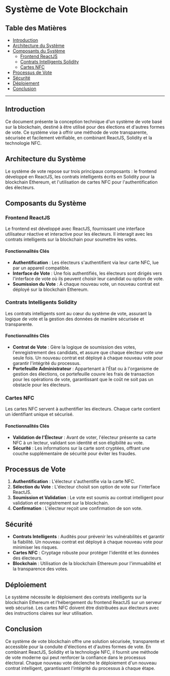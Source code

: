 # Système de Vote Blockchain

## Table des Matières

- [Introduction](#introduction)
- [Architecture du Système](#architecture-du-système)
- [Composants du Système](#composants-du-système)
  - [Frontend ReactJS](#frontend-reactjs)
  - [Contrats Intelligents Solidity](#contrats-intelligents-solidity)
  - [Cartes NFC](#cartes-nfc)
- [Processus de Vote](#processus-de-vote)
- [Sécurité](#sécurité)
- [Déploiement](#déploiement)
- [Conclusion](#conclusion)

---

## Introduction

Ce document présente la conception technique d'un système de vote basé sur la blockchain, destiné à être utilisé pour des élections et d'autres formes de vote. Ce système vise à offrir une méthode de vote transparente, sécurisée et facilement vérifiable, en combinant ReactJS, Solidity et la technologie NFC.

## Architecture du Système

Le système de vote repose sur trois principaux composants : le frontend développé en ReactJS, les contrats intelligents écrits en Solidity pour la blockchain Ethereum, et l'utilisation de cartes NFC pour l'authentification des électeurs.

## Composants du Système

### Frontend ReactJS

Le frontend est développé avec ReactJS, fournissant une interface utilisateur réactive et interactive pour les électeurs. Il interagit avec les contrats intelligents sur la blockchain pour soumettre les votes.

#### Fonctionnalités Clés

- **Authentification** : Les électeurs s'authentifient via leur carte NFC, lue par un appareil compatible.
- **Interface de Vote** : Une fois authentifiés, les électeurs sont dirigés vers l'interface de vote où ils peuvent choisir leur candidat ou option de vote.
- **Soumission du Vote** : À chaque nouveau vote, un nouveau contrat est déployé sur la blockchain Ethereum.

### Contrats Intelligents Solidity

Les contrats intelligents sont au cœur du système de vote, assurant la logique de vote et la gestion des données de manière sécurisée et transparente.

#### Fonctionnalités Clés

- **Contrat de Vote** : Gère la logique de soumission des votes, l'enregistrement des candidats, et assure que chaque électeur vote une seule fois. Un nouveau contrat est déployé à chaque nouveau vote pour garantir l'intégrité du processus.
- **Portefeuille Administrateur** : Appartenant à l'État ou à l'organisme de gestion des élections, ce portefeuille couvre les frais de transaction pour les opérations de vote, garantissant que le coût ne soit pas un obstacle pour les électeurs.

### Cartes NFC

Les cartes NFC servent à authentifier les électeurs. Chaque carte contient un identifiant unique et sécurisé.

#### Fonctionnalités Clés

- **Validation de l'Électeur** : Avant de voter, l'électeur présente sa carte NFC à un lecteur, validant son identité et son éligibilité au vote.
- **Sécurité** : Les informations sur la carte sont cryptées, offrant une couche supplémentaire de sécurité pour éviter les fraudes.

## Processus de Vote

1. **Authentification** : L'électeur s'authentifie via la carte NFC.
2. **Sélection du Vote** : L'électeur choisit son option de vote sur l'interface ReactJS.
3. **Soumission et Validation** : Le vote est soumis au contrat intelligent pour validation et enregistrement sur la blockchain.
4. **Confirmation** : L'électeur reçoit une confirmation de son vote.

## Sécurité

- **Contrats Intelligents** : Audités pour prévenir les vulnérabilités et garantir la fiabilité. Un nouveau contrat est déployé à chaque nouveau vote pour minimiser les risques.
- **Cartes NFC** : Cryptage robuste pour protéger l'identité et les données des électeurs.
- **Blockchain** : Utilisation de la blockchain Ethereum pour l'immuabilité et la transparence des votes.

## Déploiement

Le système nécessite le déploiement des contrats intelligents sur la blockchain Ethereum et l'hébergement du frontend ReactJS sur un serveur web sécurisé. Les cartes NFC doivent être distribuées aux électeurs avec des instructions claires sur leur utilisation.

## Conclusion

Ce système de vote blockchain offre une solution sécurisée, transparente et accessible pour la conduite d'élections et d'autres formes de vote. En combinant ReactJS, Solidity et la technologie NFC, il fournit une méthode de vote moderne qui peut renforcer la confiance dans le processus électoral. Chaque nouveau vote déclenche le déploiement d'un nouveau contrat intelligent, garantissant l'intégrité du processus à chaque étape.